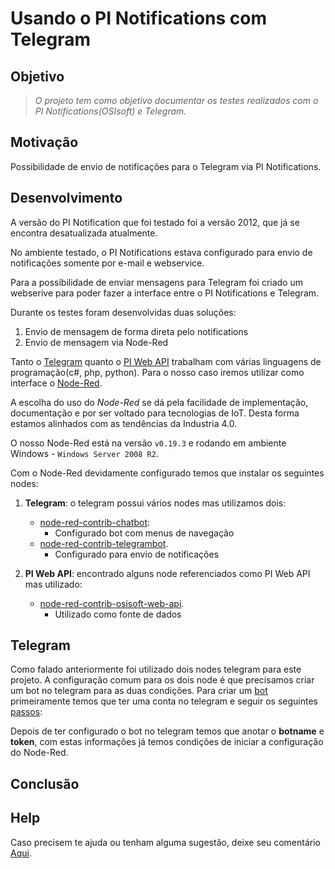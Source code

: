 # Usando o PI Notifications com Telegram

## Objetivo


> *O projeto tem como objetivo documentar os testes realizados com o PI Notifications(OSIsoft) e Telegram.*

## Motivação

Possibilidade de envio de notificações para o Telegram via PI Notifications.


## Desenvolvimento

A versão do PI Notification que foi testado foi a versão 2012, que já se encontra desatualizada atualmente.

No ambiente testado, o PI Notifications estava configurado para envio de notificações somente por e-mail e webservice.

Para a possibilidade de enviar mensagens para Telegram foi criado um webserive para poder fazer a interface entre o PI Notifications e Telegram.

Durante os testes foram desenvolvidas duas soluções:

1. Envio de mensagem de forma direta pelo notifications
2. Envio de mensagem via Node-Red



Tanto o [Telegram](https://telegram.org/) quanto o [PI Web API](https://techsupport.osisoft.com/Documentation/PI-Web-API/help.html) trabalham com várias
linguagens de programação(c#, php, python). Para o nosso caso iremos utilizar como interface o [Node-Red](https://nodered.org/).

A escolha do uso do *Node-Red* se dá pela facilidade de implementação, documentação e por ser voltado para tecnologias de IoT. Desta forma estamos alinhados 
com as tendências da Industria 4.0.

O nosso Node-Red está na versão ```v0.19.3``` e rodando em ambiente Windows - ```Windows Server 2008 R2```.

Com o Node-Red devidamente configurado temos que instalar os seguintes nodes:

1. **Telegram**: o telegram possui vários nodes mas utilizamos dois:
	+ [node-red-contrib-chatbot](https://flows.nodered.org/node/node-red-contrib-chatbot):
		* Configurado bot com menus de navegação
	+ [node-red-contrib-telegrambot](https://flows.nodered.org/node/node-red-contrib-telegrambot).
		* Configurado para envio de notificações 
		
2. **PI Web API**: encontrado alguns node referenciados como PI Web API mas utilizado:
	+ [node-red-contrib-osisoft-web-api](https://flows.nodered.org/node/node-red-contrib-osisoft-web-api).
		* Utilizado como fonte de dados

## Telegram

Como falado anteriormente foi utilizado dois nodes telegram para este projeto. A configuração comum para os dois node é que precisamos criar um bot no 
telegram para as duas condições.
Para criar um [bot](https://core.telegram.org/bots) primeiramente temos que ter uma conta no telegram e seguir os
seguintes [passos](https://medium.com/tht-things-hackers-team/10-passos-para-se-criar-um-bot-no-telegram-3c1848e404c4):

Depois de ter configurado o bot no telegram temos que anotar o **botname** e **token**, com estas informações já temos condições de iniciar a configuração
do Node-Red. 

## Conclusão

## Help

Caso precisem te ajuda ou tenham alguma sugestão, deixe seu comentário [Aqui](https://github.com/dedynobre/usando-telegram-com-piwebapi/issues).